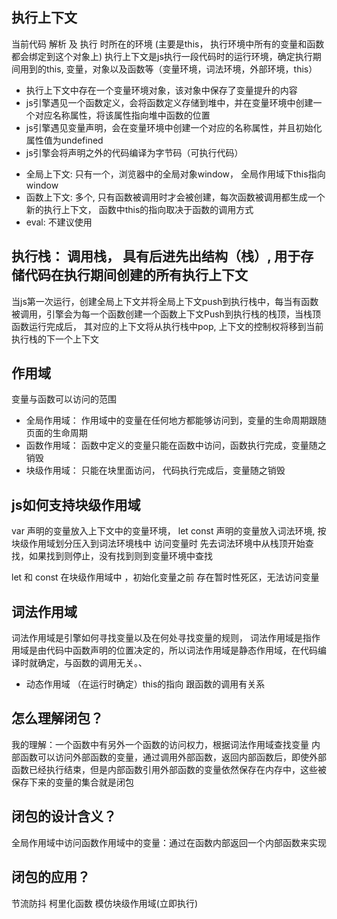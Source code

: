 
## 执行上下文
当前代码 解析 及 执行 时所在的环境 (主要是this， 执行环境中所有的变量和函数都会绑定到这个对象上)
执行上下文是js执行一段代码时的运行环境，确定执行期间用到的this, 变量，对象以及函数等（变量环境，词法环境，外部环境，this）
* 执行上下文中存在一个变量环境对象，该对象中保存了变量提升的内容
* js引擎遇见一个函数定义，会将函数定义存储到堆中，并在变量环境中创建一个对应名称属性，将该属性指向堆中函数的位置
* js引擎遇见变量声明，会在变量环境中创建一个对应的名称属性，并且初始化属性值为undefined
* js引擎会将声明之外的代码编译为字节码（可执行代码） 


- 全局上下文:  只有一个，浏览器中的全局对象window， 全局作用域下this指向window
- 函数上下文: 多个, 只有函数被调用时才会被创建，每次函数被调用都生成一个新的执行上下文， 函数中this的指向取决于函数的调用方式
- eval: 不建议使用

## 执行栈： 调用栈， 具有后进先出结构（栈）, 用于存储代码在执行期间创建的所有执行上下文
当js第一次运行，创建全局上下文并将全局上下文push到执行栈中，每当有函数被调用，引擎会为每一个函数创建一个函数上下文Push到执行栈的栈顶，当栈顶函数运行完成后，
其对应的上下文将从执行栈中pop, 上下文的控制权将移到当前执行栈的下一个上下文

## 作用域
变量与函数可以访问的范围
* 全局作用域： 作用域中的变量在任何地方都能够访问到，变量的生命周期跟随页面的生命周期
* 函数作用域： 函数中定义的变量只能在函数中访问，函数执行完成，变量随之销毁
* 块级作用域： 只能在块里面访问， 代码执行完成后，变量随之销毁
## js如何支持块级作用域
var 声明的变量放入上下文中的变量环境， let const 声明的变量放入词法环境, 按块级作用域划分压入到词法环境栈中 
访问变量时 先去词法环境中从栈顶开始查找，如果找到则停止，没有找到则到变量环境中查找

let 和 const 在块级作用域中 ，初始化变量之前 存在暂时性死区，无法访问变量

## 词法作用域
词法作用域是引擎如何寻找变量以及在何处寻找变量的规则，
词法作用域是指作用域是由代码中函数声明的位置决定的，所以词法作用域是静态作用域，在代码编译时就确定，与函数的调用无关。、

* 动态作用域 （在运行时确定）this的指向 跟函数的调用有关系 

## 怎么理解闭包？
我的理解：一个函数中有另外一个函数的访问权力，根据词法作用域查找变量
内部函数可以访问外部函数的变量，通过调用外部函数，返回内部函数后，即使外部函数已经执行结束，但是内部函数引用外部函数的变量依然保存在内存中，这些被保存下来的变量的集合就是闭包
## 闭包的设计含义？
全局作用域中访问函数作用域中的变量：通过在函数内部返回一个内部函数来实现
## 闭包的应用？
节流防抖  柯里化函数 模仿块级作用域(立即执行) 


